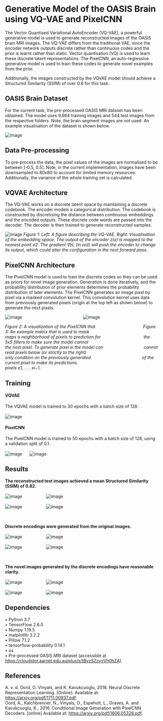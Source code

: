 # Generative Model of the OASIS Brain using VQ-VAE and PixelCNN
  
The Vector Quantised Variational AutoEncoder (VQ-VAE), a powerful generative model is used to generate reconstructed images of the OASIS brain MRI images. The VQ-VAE differs from the traditional VAE, since the encoder network outputs discrete rather than continuous codes and the prior is learnt rather than static. Vector quantisation (VQ) is used to learn these discrete latent representations. The PixelCNN, an auto-regressive generative model is used to train these codes to generate novel examples from the prior.

Additionally, the images constructed by the VQVAE model should achieve a Structured Similarity (SSIM) of over 0.6 for this task.

## OASIS Brain Dataset
For the current task, the pre-processed OASIS MRI dataset has been obtained. The model uses 9,664 training images and 544 test images from the respective folders. Note, the brain segment images are not used. An example visualisation of the dataset is shown below.

![image](https://user-images.githubusercontent.com/55978813/139571071-3daa6362-09a1-4cd0-8360-e215d2b8f33c.png)
 
## Data Pre-processing
To pre-process the data, the pixel values of the images are normalised to be between [-0.5, 0.5]. Note, in the current implementation, images have been downsampled to 80x80 to account for limited memory resources. Additionally, the variance of the whole training set is calculated. 

## VQVAE Architecture
The VQ-VAE works on a discrete latent space by maintaining a discrete codebook. The encoder models a categorical distribution. The codebook is constructed by discretising the distance between continuous embeddings and the encoded outputs. These discrete code words are passed into the decoder. The decoder is then trained to generate reconstructed samples.

![image](https://user-images.githubusercontent.com/55978813/139571760-e9bc2c2b-ca3e-4d79-b397-9e894ef5535a.png)
*Figure 1: Left: A figure describing the VQ-VAE. Right: Visualisation of the embedding space. The
output of the encoder z(x) is mapped to the nearest point e2. The gradient ∇zL (in red) will push the
encoder to change its output, which could alter the configuration in the next forward pass.*

## PixelCNN Architecture

The PixelCNN model is used to train the discrete codes so they can be used as priors for novel image generation. Generation is done iteratively, and the probability distribution of prior elements determines the probability distribution of later elements. The PixelCNN generates an image pixel by pixel via a masked convolution kernel. This convolution kernel uses data from previously generated pixels (origin at the top left as shown below) to generate the next pixels.

![image](https://user-images.githubusercontent.com/55978813/139572034-6ee9207a-a374-4155-b42f-a707fca75c5b.png)    &nbsp;&nbsp;&nbsp;&nbsp;&nbsp;&nbsp;&nbsp;&nbsp;&nbsp;&nbsp;&nbsp;&nbsp;&nbsp;&nbsp;&nbsp;&nbsp;&nbsp;&nbsp;&nbsp;&nbsp;&nbsp;&nbsp;&nbsp;&nbsp;&nbsp;&nbsp;&nbsp;&nbsp;&nbsp;&nbsp;&nbsp;&nbsp;&nbsp;&nbsp;&nbsp;&nbsp;&nbsp;&nbsp;&nbsp;&nbsp;&nbsp;&nbsp;&nbsp;&nbsp;&nbsp;&nbsp;&nbsp;&nbsp;&nbsp;   ![image](https://user-images.githubusercontent.com/55978813/139572358-f5508f69-3359-4bd6-9b1a-9e55b4b8fc64.png)


*Figure 2: A visualization of the PixelCNN that &nbsp;&nbsp;&nbsp;&nbsp;&nbsp;&nbsp;&nbsp;&nbsp;&nbsp;&nbsp;&nbsp;&nbsp;&nbsp;&nbsp;&nbsp;&nbsp;&nbsp;&nbsp;&nbsp;&nbsp;&nbsp;&nbsp;&nbsp;&nbsp;&nbsp;&nbsp;&nbsp;&nbsp;&nbsp;&nbsp;&nbsp;&nbsp;&nbsp;&nbsp;&nbsp;&nbsp;&nbsp;&nbsp;                              Figure 3: An example matrix that is used to mask <br />                                            maps a neighborhood of pixels to prediction for          &nbsp;&nbsp;&nbsp;&nbsp;&nbsp;&nbsp;&nbsp;&nbsp;&nbsp;&nbsp;&nbsp;&nbsp;&nbsp;&nbsp;&nbsp;&nbsp;&nbsp;&nbsp;&nbsp;&nbsp;&nbsp;&nbsp;&nbsp;&nbsp;&nbsp;&nbsp;&nbsp;&nbsp;&nbsp;&nbsp;&nbsp;&nbsp;&nbsp;&nbsp;                    the 5x5 filters to make sure the model  cannot <br />
the next pixel. To generate pixel xi the model can            &nbsp;&nbsp;&nbsp;&nbsp;&nbsp;&nbsp;&nbsp;&nbsp;&nbsp;&nbsp;&nbsp;&nbsp;&nbsp;&nbsp;&nbsp;&nbsp;&nbsp;&nbsp;&nbsp;&nbsp;&nbsp;&nbsp;&nbsp;&nbsp;&nbsp;&nbsp;&nbsp;&nbsp;&nbsp;&nbsp;&nbsp;&nbsp;                cannot read pixels below (or strictly to the right)<br />                                             only condition on the previously generated         &nbsp;&nbsp;&nbsp;&nbsp;&nbsp;&nbsp;&nbsp;&nbsp;&nbsp;&nbsp;&nbsp;&nbsp;&nbsp;&nbsp;&nbsp;&nbsp;&nbsp;&nbsp;&nbsp;&nbsp;&nbsp;&nbsp;&nbsp;&nbsp;&nbsp;&nbsp;&nbsp;&nbsp;&nbsp;&nbsp;&nbsp;&nbsp;&nbsp;&nbsp;&nbsp;&nbsp;&nbsp;&nbsp;&nbsp;&nbsp;&nbsp;                             of the current pixel to make its predictions.<br />
pixels x1, . . . xi−1.*                       &nbsp;&nbsp;&nbsp;&nbsp;&nbsp;&nbsp;&nbsp;&nbsp;&nbsp;&nbsp;&nbsp;&nbsp;&nbsp;&nbsp;&nbsp;&nbsp;&nbsp;&nbsp;&nbsp;&nbsp;&nbsp;&nbsp;&nbsp;&nbsp;&nbsp;&nbsp;&nbsp;&nbsp;&nbsp;&nbsp;&nbsp;&nbsp;&nbsp;&nbsp;&nbsp;&nbsp;&nbsp;&nbsp;&nbsp;&nbsp;&nbsp;&nbsp;&nbsp;&nbsp;&nbsp;&nbsp;&nbsp;&nbsp;&nbsp;&nbsp;&nbsp;&nbsp;&nbsp;&nbsp;&nbsp;&nbsp;&nbsp;&nbsp;&nbsp;&nbsp;&nbsp;&nbsp;&nbsp;&nbsp;&nbsp;&nbsp;&nbsp;&nbsp;&nbsp;&nbsp;&nbsp;&nbsp;&nbsp;&nbsp;&nbsp;&nbsp;&nbsp;&nbsp;&nbsp;   <br />

## Training
#### VQVAE
The VQVAE model is trained to 30 epochs with a batch size of 128. <br /><br />
![image](https://user-images.githubusercontent.com/55978813/139573217-5832c635-3909-4d85-9b44-036cd8684804.png)

#### PixelCNN
The PixelCNN model is trained to 50 epochs with a batch size of 128, using a validation split of 0.1.  <br /><br />
![image](https://user-images.githubusercontent.com/55978813/139573236-fdf37e4c-82f6-4523-a4a3-440f40f3c945.png)  &nbsp;&nbsp;&nbsp;&nbsp;
![image](https://user-images.githubusercontent.com/55978813/139573243-07233a5f-ca49-49f5-9147-1b1370566dfb.png)

## Results
**The reconstructed test images achieved a mean Structured Similarity (SSIM) of 0.82.** <br /><br />
![image](https://user-images.githubusercontent.com/55978813/139573406-eed3377e-e526-4931-8c4b-0380a9458b23.png) &nbsp;&nbsp;&nbsp;&nbsp;&nbsp;&nbsp;&nbsp;&nbsp;&nbsp;&nbsp;&nbsp;&nbsp;&nbsp;&nbsp;&nbsp;&nbsp;&nbsp;&nbsp;
![image](https://user-images.githubusercontent.com/55978813/139573408-09459b77-1a3e-45dc-b80f-55793a31af1c.png) <br /><br />
![image](https://user-images.githubusercontent.com/55978813/139573520-c4487320-8420-4425-a67a-32021d951915.png)
&nbsp;&nbsp;&nbsp;&nbsp;&nbsp;&nbsp;&nbsp;&nbsp;&nbsp;&nbsp;&nbsp;&nbsp;&nbsp;&nbsp;&nbsp;&nbsp;&nbsp;&nbsp;
![image](https://user-images.githubusercontent.com/55978813/139573415-edc7903b-4b47-4f04-9f32-978e13a7c863.png) <br /><br /><br />

 **Discrete encodings were generated from the original images.** <br /><br />
![image](https://user-images.githubusercontent.com/55978813/139573734-fd3ec5af-ffba-471f-be8e-16f22c61eeb8.png)
&nbsp;&nbsp;&nbsp;&nbsp;&nbsp;&nbsp;&nbsp;&nbsp;&nbsp;&nbsp;&nbsp;&nbsp;&nbsp;&nbsp;&nbsp;&nbsp;&nbsp;&nbsp;
![image](https://user-images.githubusercontent.com/55978813/139573735-b07068ea-5182-45ac-b6c1-4adb3005e624.png) <br /><br />
![image](https://user-images.githubusercontent.com/55978813/139573745-3488b659-fe5c-4f04-9c08-3bc1c65b5296.png)
&nbsp;&nbsp;&nbsp;&nbsp;&nbsp;&nbsp;&nbsp;&nbsp;&nbsp;&nbsp;&nbsp;&nbsp;&nbsp;&nbsp;&nbsp;&nbsp;&nbsp;&nbsp;
![image](https://user-images.githubusercontent.com/55978813/139573749-aed7f213-68f6-4d9d-879d-9e3d55134047.png)
<br /><br /><br />

 **The novel images generated by the discrete encodings have reasonable clarity.** <br /><br />
![image](https://user-images.githubusercontent.com/55978813/139573896-ee7c05e2-d687-42b9-a329-a4edde9d7de3.png)
&nbsp;&nbsp;&nbsp;&nbsp;&nbsp;&nbsp;&nbsp;&nbsp;&nbsp;&nbsp;&nbsp;&nbsp;&nbsp;&nbsp;&nbsp;&nbsp;&nbsp;&nbsp;
![image](https://user-images.githubusercontent.com/55978813/139573903-4fbd364b-673f-45eb-ba26-823e212d9b1c.png) <br /><br />
![image](https://user-images.githubusercontent.com/55978813/139573907-e48920e3-68c9-4278-b3dc-a63b2629ef88.png)
&nbsp;&nbsp;&nbsp;&nbsp;&nbsp;&nbsp;&nbsp;&nbsp;&nbsp;&nbsp;&nbsp;&nbsp;&nbsp;&nbsp;&nbsp;&nbsp;&nbsp;&nbsp;
![image](https://user-images.githubusercontent.com/55978813/139573924-6521d638-c884-4262-af16-49ac56f96e9e.png)
<br />

## Dependencies 
•	Python 3.7 <br />
•	TensorFlow 2.6.0 <br />
•	Numpy 1.19.5 <br />
•	matplotlib 3.2.2 <br />
•	Pillow 7.1.2 <br />
•	tensorflow-probability 0.14.1 <br />
•	os  <br />
•	Pre-processed OASIS MRI dataset (accessible at <https://cloudstor.aarnet.edu.au/plus/s/tByzSZzvvVh0hZA>).

## References
A. v. d. Oord, O. Vinyals, and K. Kavukcuoglu, 2018. Neural Discrete Representation Learning. [Online]. Available at: <https://arxiv.org/pdf/1711.00937.pdf>. <br />
Oord, A., Kalchbrenner, N., Vinyals, O., Espeholt, L., Graves, A. and Kavukcuoglu, K., 2016. Conditional Image Generation with PixelCNN Decoders. [online] Available at: <https://arxiv.org/pdf/1606.05328.pdf>.




